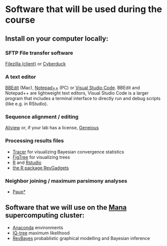 # Software that will be used during the course

## Install on your computer locally:

### SFTP File transfer software
[Filezilla (client)](https://filezilla-project.org) or [Cyberduck](https://cyberduck.io/download/)

### A text editor
[BBEdit](https://www.barebones.com/products/bbedit/) (Mac),  [Notepad++](https://notepad-plus-plus.org) (PC) or [Visual Studio Code](https://code.visualstudio.com). BBEdit and Notepad++ are lightweight text editors, Visual Studio Code is a larger program that includes a terminal interface to directly run and debug scripts (like e.g. in RStudio).

### Sequence alignment / editing
[Aliview](http://www.ormbunkar.se/aliview/downloads/) or, if your lab has a license, [Geneious](https://www.geneious.com/)

### Processing results files
- [Tracer](https://beast.community/tracer) for visualizing Bayesian convergence statistics
- [FigTree](https://github.com/rambaut/figtree/releases) for visualizing trees
- [R](https://www.r-project.org/) and [Rstudio](https://www.rstudio.com/)
- [the R package RevGadgets](https://revbayes.github.io/tutorials/intro/revgadgets.html)

### Neighbor joining / maximum parsimony analyses
- [Paup*](http://phylosolutions.com/paup-test/)

## Software that we will use on the [Mana](https://datascience.hawaii.edu/hpc/) supercomputing cluster:

- [Anaconda](https://anaconda.org/) environments
- [IQ-tree](http://www.iqtree.org/) maximum likelihood
- [RevBayes](https://revbayes.github.io/) probablistic graphical modelling and Bayesian inference
